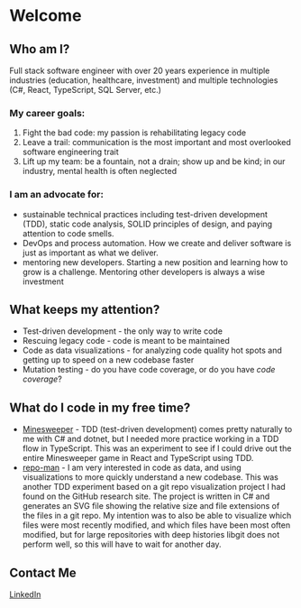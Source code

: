 # Welcome

## Who am I? 
Full stack software engineer with over 20 years experience in multiple industries (education, healthcare, investment) and multiple technologies (C#, React, TypeScript, SQL Server, etc.)

### My career goals:
1. Fight the bad code: my passion is rehabilitating legacy code
2. Leave a trail: communication is the most important and most overlooked software engineering trait
3. Lift up my team: be a fountain, not a drain; show up and be kind; in our industry, mental health is often neglected

### I am an advocate for:
* sustainable technical practices including test-driven development (TDD), static code analysis, SOLID principles of design, and paying attention to code smells.
* DevOps and process automation. How we create and deliver software is just as important as what we deliver.
* mentoring new developers. Starting a new position and learning how to grow is a challenge. Mentoring other developers is always a wise investment

## What keeps my attention? 
* Test-driven development - the only way to write code
* Rescuing legacy code - code is meant to be maintained
* Code as data visualizations - for analyzing code quality hot spots and getting up to speed on a new codebase faster
* Mutation testing - do you have code coverage, or do you have _code coverage_?

## What do I code in my free time? 
* [Minesweeper](https://github.com/softwareliberationarmy/minesweeper-ts-tdd-2) - TDD (test-driven development) comes pretty naturally to me with C# and dotnet, but I needed more practice working in a TDD flow in TypeScript. This was an experiment to see if I could drive out the entire Minesweeper game in React and TypeScript using TDD.
* [repo-man](https://github.com/softwareliberationarmy/repo-man) - I am very interested in code as data, and using visualizations to more quickly understand a new codebase. This was another TDD experiment based on a git repo visualization project I had found on the GitHub research site. The project is written in C# and generates an SVG file showing the relative size and file extensions of the files in a git repo. My intention was to also be able to visualize which files were most recently modified, and which files have been most often modified, but for large repositories with deep histories libgit does not perform well, so this will have to wait for another day.


## Contact Me
[LinkedIn](https://www.linkedin.com/in/kerry-patrick-7962735)
